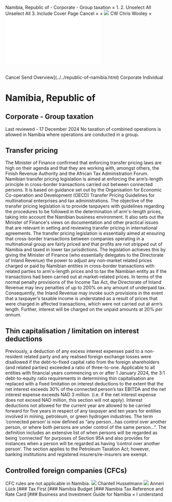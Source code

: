 Namibia, Republic of - Corporate - Group taxation
×
1.
2.
Unselect All
Unselect All
3.
Include Cover Page
Cancel
×
×
![](../../-/media/world-wide-tax-summaries/attachments/global---chris-wooley.ashx%3Frev=ac5e5f3223b34096b1afc2a6009c7320&revision=ac5e5f32-23b3-4096-b1af-c2a6009c7320&hash=859B7ADC84DC2CBEC9760E9E6EE7DE6D0A8BFCDF)
CW
Chris Wooley
×
![](group-taxation.html)
######
Cancel
Send
Overview](../../republic-of-namibia.html)
Corporate
Individual
# Namibia, Republic of
## Corporate - Group taxation
Last reviewed - 17 December 2024
No taxation of combined operations is allowed in Namibia where operations are conducted in a group.
## Transfer pricing
The Minister of Finance confirmed that enforcing transfer pricing laws are high on their agenda and that they are working with, amongst others, the Finish Revenue Authority and the African Tax Administration Forum.
Namibian transfer pricing legislation is aimed at enforcing the arm’s-length principle in cross-border transactions carried out between connected persons. It is based on guidance set out by the Organisation for Economic Co-operation and Development (OECD) Transfer Pricing Guidelines for multinational enterprises and tax administrations.
The objective of the transfer pricing legislation is to provide taxpayers with guidelines regarding the procedures to be followed in the determination of arm's-length prices, taking into account the Namibian business environment. It also sets out the Minister of Finance's views on documentation and other practical issues that are relevant in setting and reviewing transfer pricing in international agreements.
The transfer pricing legislation is essentially aimed at ensuring that cross-border transactions between companies operating in a multinational group are fairly priced and that profits are not stripped out of Namibia and taxed in lower tax jurisdictions. The legislation achieves this by giving the Minister of Finance (who essentially delegates to the Directorate of Inland Revenue) the power to adjust any non-market related prices charged or paid by Namibian entities in cross-border transactions with related parties to arm's-length prices and to tax the Namibian entity as if the transactions had been carried out at market-related prices.
In terms of the normal penalty provisions of the Income Tax Act, the Directorate of Inland Revenue may levy penalties of up to 200% on any amount of underpaid tax. Consequently, the Inland Revenue may invoke such provisions in the event that a taxpayer’s taxable income is understated as a result of prices that were charged in affected transactions, which were not carried out at arm’s length. Further, interest will be charged on the unpaid amounts at 20% *per annum*.
## Thin capitalisation / limitation on interest deductions
Previously, a deduction of any excess interest expenses paid to a non-resident related party and any realised foreign exchange losses were disallowed if the debt-to-fixed capital ratio from the foreign shareholders (and related parties) exceeded a ratio of three-to-one.
Applicable to all entities with financial years commencing on or after 1 January 2024, the 3:1 debt-to-equity ratio requirements in determining thin capitalisation are replaced with a fixed limitation on interest deductions to the extent that the net interest exceeds 30% of the connected person’s tax EBITDA and the net interest expense exceeds NAD 3 million. (i.e. if the net interest expense does not exceed NAD million, this section will not apply).
Interest deductions not allowed for the current year are allowed to be carried forward for five years in respect of any taxpayer and ten years for entities involved in mining, petroleum, or green hydrogen industries.
The term ’connected person‘ is now defined as “any person…has control over another person, or where both persons are under control of the same person…”. The definition includes an extensive list of when persons will be regarded as being ‘connected’ for purposes of Section 95A and also provides for instances when a person will be regarded as having ’control over another person‘.
The section applies to the Petroleum Taxation Act; however, banking institutions and registered insurers/re-insurers are exempt.
## Controlled foreign companies (CFCs)
CFC rules are not applicable in Namibia.
![](../../-/media/world-wide-tax-summaries/republicofnamibiachantell-husselmannnamibia--chantell-husselmannjpg20240812090717405.ashx%3Frev=0edcba9d81c84950bdec3d819ec66d9a&revision=0edcba9d-81c8-4950-bdec-3d819ec66d9a&hash=A97113980A9B4D798FB97F6F7BD9CFA7DE62FF4E)
Chantell Husselmann
![](../../-/media/world-wide-tax-summaries/republicofnamibiaanneri-lucknamibia--anneri-luckjpg20240812090751915.ashx%3Frev=2fde843acc854dabb4e427089100f2e8&revision=2fde843a-cc85-4dab-b4e4-27089100f2e8&hash=16CA17558AD653A265D0CF654C4ADB5D4D54E03F)
Anneri Lück
[### Tax First
[### Namibia Budget
[### Namibia Tax Reference and Rate Card
[### Business and Investment Guide for Namibia
×
I understand